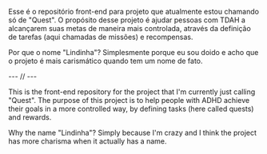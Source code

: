 Esse é o repositório front-end para projeto que atualmente estou chamando só de "Quest". O propósito desse projeto é ajudar pessoas com TDAH a alcançarem suas metas de maneira mais controlada, através da definição de tarefas (aqui chamadas de missões) e recompensas.

Por que o nome "Lindinha"? Simplesmente porque eu sou doido e acho que o projeto é mais carismático quando tem um nome de fato.

--- // ---

This is the front-end repository for the project that I'm currently just calling "Quest". The purpose of this project is to help people with ADHD achieve their goals in a more controlled way, by defining tasks (here called quests) and rewards.

Why the name "Lindinha"? Simply because I'm crazy and I think the project has more charisma when it actually has a name.
